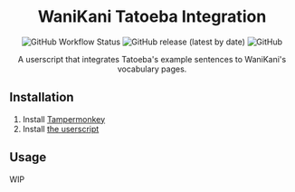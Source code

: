 <div align="center">

# WaniKani Tatoeba Integration

![GitHub Workflow Status](https://img.shields.io/github/actions/workflow/status/myuwi/wanikani-tatoeba/ci.yml?style=flat-square)
![GitHub release (latest by date)](https://img.shields.io/github/v/release/myuwi/wanikani-tatoeba?style=flat-square)
![GitHub](https://img.shields.io/github/license/myuwi/wanikani-tatoeba?style=flat-square)

A userscript that integrates Tatoeba's example sentences to WaniKani's vocabulary pages.

</div>

## Installation

1. Install [Tampermonkey](https://www.tampermonkey.net/)
2. Install [the userscript](https://github.com/myuwi/wanikani-tatoeba/releases/latest/download/wanikani-tatoeba.user.js)

## Usage

WIP
